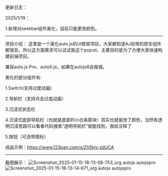 
更新日志：

2025/1/19：

1.新增对seekbar组件美化，目前只能更改颜色。

----------------------------------------

项目介绍：
这里是一个美化auto.js的UI框架项目，大家都知道AJ自带的原生组件都很丑，所以这方面需求可以试试我这个pojcet，主要目的是为了方便大家快速构建前端项目。

兼容auto.js Pro、autoX.js，如果在autojs6会报错。

美化的部分组件有:

1.Switch(支持过度动画)

2.导航栏（支持点击过度动画）

3.沉浸式状态栏

4.沉浸式底部导航栏（也就是底部的小白条那块）其实也就是改了颜色，当然有透明沉浸思路可以看看代码搜索“透明导航栏”就能找到，我给注释了

5.按钮（可选带图标）

成品示例：https://www.123pan.com/s/Zh5kjv-zdUCA

----------------------------------------

截图展示：
![Screenshot_2025-01-15-18-13-08-753_org autojs autojspro](https://github.com/user-attachments/assets/2ec0a7c3-1b8c-4aea-9348-e1e5f2504519)
![Screenshot_2025-01-15-18-13-14-671_org autojs autojspro](https://github.com/user-attachments/assets/ff78d47d-7255-4814-a7de-368cfbf61e59)

